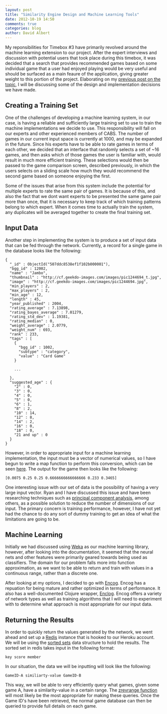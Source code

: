 ```yaml
---
layout: post
title: "Similarity Engine Design and Machine Learning Tools"
date: 2012-10-19 14:50
comments: true
categories: blog
author: David Albert
---
```


My reponsibilities for Timebox #3 have primarily revolved around the machine learning extension to our project. After the expert interviews and discussion with potential users that took place during this timebox, it was decided that a search that provides recommended games based on some individual game that a user had enjoyed playing would be very useful and should be surfaced as a main feaure of the application, giving greater weight to this portion of the project. Elaborating on my [previous post on the topic](/blog/2012/09/21/similarity-engine/), I will be discussing some of the design and implementation decisions we have made.

## Creating a Training Set

One of the challenges of developing a machine learning system, in our case, is having a reliable and sufficiently large training set to use to train the machine implementations we decide to use. This responsibility will fall on our experts and other experienced members of CABS. The number of games in our current input space is currently at 1000, and may be expanded in the future. Since his experts have to be able to rate games in terms of each other, we decided that an interface that randomly selects a set of ~16 games, and then asks which of those games the user is familiar with, would result in much more efficient training. These selections would then be passed to the game comparison screen, described previously, in which the users selects on a sliding scale how much they would recommend the second game based on someone enjoying the first. 

Some of the issues that arise from this system include the potential for multiple experts to rate the same pair of games. It is because of this, and also the fact that we dont want experts to be presented the same game pair more than once, that it is necessary to keep track of which training patterns belong to which expert. When it comes time to actually train the system, any duplicates will be averaged together to create the final training set. 

## Input Data

Another step in implementing the system is to produce a set of input data that can be fed through the network. Currently, a record for a single game in the database looks like the following:

    {
      "_id" : ObjectId("507ddc8538ef1f102b000001"),
      "bgg_id" : 12002,
      "name" : "Jambo",
      "thumbnail" : "http://cf.geekdo-images.com/images/pic1244694_t.jpg",
      "image" : "http://cf.geekdo-images.com/images/pic1244694.jpg",
      "min_players" : 2,
      "max_players" : 2,
      "min_age" : 12,
      "length" : 45,
      "year_published" : 2004,
      "rating_average" : 7.13898,
      "rating_bayes_average" : 7.01279,
      "rating_std_dev" : 1.19381,
      "rating_median" : 0,
      "weight_average" : 2.0779,
      "weight_num" : 693,
      "rank" : 233,
      "tags" : [
        {
          "bgg_id" : 1002,
          "subtype" : "category",
          "value" : "Card Game"
        }
        
        ...

      },
      "suggested_age" : {
        "2" : 0,
        "3" : 0,
        "4" : 0,
        "5" : 0,
        "6" : 1,
        "8" : 2,
        "10" : 14,
        "12" : 8,
        "14" : 2,
        "16" : 0,
        "18" : 0,
        "21 and up" : 0
      }
    }

However, in order to appropriate input for a machine learning implementation, the input must be a vector of numerical values, so I have begun to write a map function to perform this conversion, which can be seen [here](https://github.com/DRSNJM/board-ultimatum/blob/nnet/src/board_ultimatum/engine/vector-convert.clj). The output for the game then looks like the following:

    [0.0075 0.25 0.25 0.6666666666666666 0.233 0.3465]

One interesting issue with our set of data is the possibility of having a very large input vector. Ryan and I have discussed this issue and have been researching techniques such as [principal component analysis](http://en.wikipedia.org/wiki/Principal_component_analysis), among others, as a possible solution to reduce the number of dimensions of our input. The primary concern is training performance, however, I have not yet had the chance to do any sort of dummy training to get an idea of what the limitations are going to be. 

## Machine Learning

Initially we had discussed using [Weka](http://www.cs.waikato.ac.nz/ml/weka/) as our machine learning library, however, after looking into the documentation, it seemed that the neural nets and other features were primarily geared towards being used as classifiers. The domain for our problem falls more into function approximation, as we want to be able to return and train with values in a continuous range, rather than a discrete one. 

After looking at my options, I decided to go with [Encog](http://www.heatonresearch.com/encog). Encog has a repuation for being mature and rather optimized in terms of performance. It also has a well-documented Clojure wrapper, [Enclog](https://github.com/jimpil/enclog). Encog offers a variety of network types as well as training algorithms that I will need to experiment with to determine what approach is most appropriate for our input data. 

## Returning the Results 

In order to quickly return the values generated by the network, we went ahead and set up a [Redis](http://redis.io/) instance that is hooked to our Heroku account. We will be using the [sorted sets](http://redis.io/commands#sorted_set) data structure to hold the results. The sorted set in redis takes input in the following format:

    key score member

In our situation, the data we will be inputting will look like the following:

    GameID-A similiarty-value GameID-B

This way, we will be able to very efficiently query what games, given some game A, have a similarity-value in a certain range. The [zrevrange function](http://redis.io/commands/zrevrange) will most likely be the most appropriate for making these queries. Once the Game ID's have been retrieved, the normal game database can then be queried to provide full details on each game. 